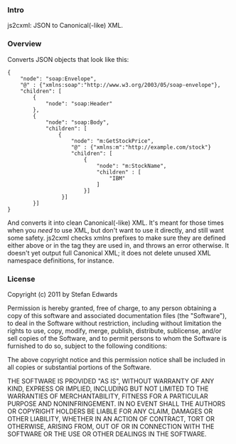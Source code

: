 ### Intro ###
js2cxml: JSON to Canonical(-like) XML.

### Overview ###
Converts JSON objects that look like this:

    {
        "node": "soap:Envelope",
        "@" : {"xmlns:soap":"http://www.w3.org/2003/05/soap-envelope"},
        "children": [
            {
                "node": "soap:Header"
            },
            {
                "node": "soap:Body",
                "children": [
                    {
                        "node": "m:GetStockPrice",
                        "@" : {"xmlns:m":"http://example.com/stock"}
                        "children": [
                            {
                                "node": "m:StockName",
                                "children" : [
                                    "IBM"
                                ] 
                            }]
                     }]
            }]
    }

And converts it into clean Canonical(-like) XML. It&apos;s meant for those
times when you *need* to use XML, but don&apos;t want to use it directly, 
and still want some safety. js2cxml checks xmlns prefixes to make sure they
are defined either above or in the tag they are used in, and throws an error 
otherwise. It doesn&apos;t yet output full Canonical XML; it does not delete
unused XML namespace definitions, for instance.


### License ###

Copyright (c) 2011 by Stefan Edwards

Permission is hereby granted, free of charge, to any person obtaining a copy
of this software and associated documentation files (the "Software"), to deal
in the Software without restriction, including without limitation the rights
to use, copy, modify, merge, publish, distribute, sublicense, and/or sell
copies of the Software, and to permit persons to whom the Software is
furnished to do so, subject to the following conditions:

The above copyright notice and this permission notice shall be included in
all copies or substantial portions of the Software.

THE SOFTWARE IS PROVIDED "AS IS", WITHOUT WARRANTY OF ANY KIND, EXPRESS OR
IMPLIED, INCLUDING BUT NOT LIMITED TO THE WARRANTIES OF MERCHANTABILITY,
FITNESS FOR A PARTICULAR PURPOSE AND NONINFRINGEMENT. IN NO EVENT SHALL THE
AUTHORS OR COPYRIGHT HOLDERS BE LIABLE FOR ANY CLAIM, DAMAGES OR OTHER
LIABILITY, WHETHER IN AN ACTION OF CONTRACT, TORT OR OTHERWISE, ARISING FROM,
OUT OF OR IN CONNECTION WITH THE SOFTWARE OR THE USE OR OTHER DEALINGS IN
THE SOFTWARE.

